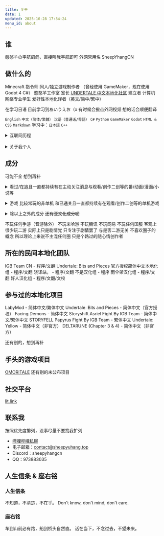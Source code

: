 ```yaml
---
title: 关于
date: 1
updated: 2025-10-28 17:34:24
menu_id: about
---
```


## 谁
憨憨羊の宇航鸽鸽，直接叫我宇航即可
外网常用名 SheepYhangCN

## 做什么的
Minecraft 指令师
同人/独立游戏制作者
（曾经使用 GameMaker，现在使用 Godot 4 C#）
憨憨羊工作室 室长
[UNDERTALE 中文本地化社区](https://utclc.top) 建立者
计算机网络专业学生
爱好性本地化译者（英文/简中/繁中）

在学习日语 目前学习到あいうえお（x
有时候会搬点外网视频 想的话会顺便翻译

`English` `中文（简体/繁體）` `汉语（普通话/粵語）`
`C#` `Python` `GameMaker` `Godot` `HTML & CSS` `Markdown`
学习中：`日本語` `C++`

<details>
<summary>互联网历程</summary>

2017年至今 - 录制游戏实况，2022年开始往后几乎没了，看心情做
2020年至2021年 - 制作 Minecraft 地图、资源包、指令包
2022年 - 做 Undertale 同人游戏汉化
2022年至今 - 各种项目的简/繁体中文本地化工作
2022年至2023年 - 制作 Undertale 同人游戏
2023年 - 做术力口翻调 后续太久没做忘干净了所以就没做了
2023年至今 - 制作 MMD，技术力不高，基本都是套动作
2023年至今 - 做东方同人游戏，未公开
</details>
<br>
<details>
<summary>关于我个人</summary>

MBTI：INTP-T

特立独行 不爱随波逐流 不爱公开站队
非常厌恶集体主义与形式主义
很好相处，不爱主动引起争端，情绪容易不稳
虽然极其不情愿，但是经常作为和事佬
脾气较为极端，不是友好就是极差，请见谅。
不记仇 记忆力很差 所以其实不记仇的原因是第二天就会忘

很怕尴尬 不管尴尬的是不是我都快看不下去
现实中内向 社恐 怕生 比起引人注目更喜欢默默无闻当透明人
不喜欢出门 出了门总怕自己的行为举止会引人注目
面对不熟的人会有很强的拘束感
总喜欢待在自己的舒适圈里 不希望打扰到任何人或被任何人打扰
非常害怕自己的行为举止会影响到他人
很擅长自我内耗 难以与人面对面交流
比起要求他人 更愿意让自己迁就他人
总是顾虑自己是否影响到他人

很怕麻烦 讨厌各种破事 很少主动揽活 也不愿做出头鸟
少数会揽的活是因为对它的兴趣大于自己的懒癌
假若最后被迫作为主操负责 仍会竭尽所能做到最好

大部分情况下对事不对人 很少把话说绝
很少主动站边 总是妄想着能两全其美

不害怕落后 不在乎被孤立 不害怕甚至乐于独自一人
但是害怕被人独自丢在身后 害怕其它人抛下自己
害怕其它人在齐头并进 唯独自己在原地踏步
害怕其它人无形中早已向前迈进 回头一看自己仍在原地
害怕其它人不愿等待始终会等待他们的这个自己

最喜欢的音乐：
王七七《人生态度》
（被下架的旧版，新版的词不喜欢）
</details>

## 成分
可能不全 想到再补

<details>
<summary>看过/在追且一直都持续有在主动关注消息与观看/创作二创等的番/动画/漫画/小说等</summary>

三体
Rick And Morty
喜羊羊与灰太狼
名侦探柯南
某科学的超电磁炮
间谍过家家
My Little Pony
罗小黑战记
神奇数字马戏团
孤独摇滚
Girls Band Cry
MyGO / Ave Mujica
虚构推理
为美好的世界送上祝福</details>
<details>
<summary>游戏 比较常玩的非单机 和已通关且一直都持续有在观看/创作二创等的单机游戏</summary>

Minecraft
Undertale
Deltarune
OneShot
OMORI
OutCore
Henry Stickmin
Pizza Tower
宅男的人间冒险
塞尔达传说（王国之泪）
宝可梦（朱紫）
Splatoon
Super Mario Bros
星之卡比
Doki Doki Literature Club
Counter-Strike
Half-Life
Portal
Left 4 Dead
Garry's Mod
s&box
Grand Theft Auto
Cyberpunk 2077
逆转裁判
Roblox
Plants Vs Zombies
Phigros
MuseDash
世界计划
VRChat
Maimai DX
蔚蓝档案
鸣潮
魔法少女的魔女审判</details>
<details>
<summary>除以上之外的成分 <del>还有亚文化成分呢</del></summary>

Vocaloid
东方Project
Cookie☆
电棍otto
哈基米
Neuro-sama
Lost media
</details>

不玩任何手游（音游除外）
不玩米哈游 不玩腾讯 不玩网易 不玩任何国服
客观上很少玩二游 实际上只是剧情党 只专注于剧情罢了 与是否二游无关
不喜欢圈子的概念 所以理论上来说不主混任何圈 只是个路过的随心情创作者

## 所在的民间本地化团队
IGB Team CN - 程序/文翻
Undertale: Bits and Pieces 官方授权简体中文本地化组 - 程序/文翻
晓译站。 - 程序/文翻
不是汉化组 - 程序
雨伞架汉化组 - 程序/文翻
好人汉化组 - 程序/文翻/文校

## 参与过的本地化项目
LabyMod - 简体中文/繁体中文
Undertale: Bits and Pieces - 简体中文（官方授权）
Facing Demons - 简体中文
Storyshift Asriel Fight By IGB Team - 简体中文/繁体中文
STORYFELL Papyrus Fight By IGB Team - 繁体中文
Undertale: Yellow - 简体中文（非官方）
DELTARUNE (Chapter 3 & 4) - 简体中文（非官方）

还有别的，想到再补

## 手头的游戏项目
[OMORITALE](https://gamejolt.com/games/OMORITALE/685985)
还有别的未公布项目

## 社交平台
[lit.link](https://lit.link/sheepyuhang)

## 联系我
按照优先度排列，没事尽量不要找我扩列
 - [哔哩哔哩私聊](https://message.bilibili.com/#/whisper/mid252906762)
 - 电子邮箱：contact@sheepyuhang.top
 - Discord：sheepyhangcn
 - QQ：973883035

## 人生信条 & 座右铭
### 人生信条
不知道，不清楚，不在乎。
Don\'t know, don\'t mind, don\'t care.
### 座右铭
车到山前必有路，船到桥头自然直。
活在当下，不念过去，不望未来。